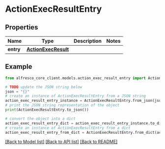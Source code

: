 # ActionExecResultEntry


## Properties

Name | Type | Description | Notes
------------ | ------------- | ------------- | -------------
**entry** | [**ActionExecResult**](ActionExecResult.md) |  | 

## Example

```python
from alfresco_core_client.models.action_exec_result_entry import ActionExecResultEntry

# TODO update the JSON string below
json = "{}"
# create an instance of ActionExecResultEntry from a JSON string
action_exec_result_entry_instance = ActionExecResultEntry.from_json(json)
# print the JSON string representation of the object
print(ActionExecResultEntry.to_json())

# convert the object into a dict
action_exec_result_entry_dict = action_exec_result_entry_instance.to_dict()
# create an instance of ActionExecResultEntry from a dict
action_exec_result_entry_from_dict = ActionExecResultEntry.from_dict(action_exec_result_entry_dict)
```
[[Back to Model list]](../README.md#documentation-for-models) [[Back to API list]](../README.md#documentation-for-api-endpoints) [[Back to README]](../README.md)


